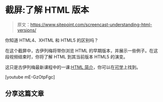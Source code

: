 # 截屏:了解 HTML 版本

> 原文：<https://www.sitepoint.com/screencast-understanding-html-versions/>

你知道 HTML4、XHTML 和 HTML5 的区别吗？

在这个截屏中，古伊列梅将带你浏览 HTML 的早期版本，并展示一些例子。在这段视频结束时，你将了解 HTML 到其当前版本 HTML5 的演变。

这只是古伊列梅最新课程中的一课:[HTML 简介](https://learnable.com/courses/introduction-to-html-2897/)，你可以在[可学](https://learnable.com/)上找到。

[youtube mE-GzOtpFgc]

## 分享这篇文章